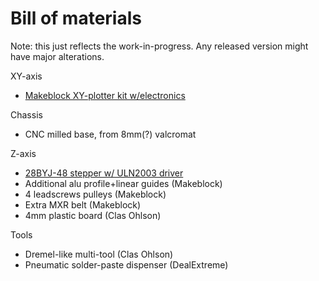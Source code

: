 Bill of materials
===================
Note: this just reflects the work-in-progress. Any released version might have major alterations.

XY-axis
* [Makeblock XY-plotter kit w/electronics](http://www.makeblock.cc/xy-plotter-robot-kit-with-electronics/)

Chassis
* CNC milled base, from 8mm(?) valcromat

Z-axis

* [28BYJ-48 stepper w/ ULN2003 driver](http://4tronix.co.uk/store/index.php?rt=product/product&keyword=stepper&product_id=196)
* Additional alu profile+linear guides (Makeblock)
* 4 leadscrews pulleys (Makeblock)
* Extra MXR belt (Makeblock)
* 4mm plastic board (Clas Ohlson)

Tools

* Dremel-like multi-tool (Clas Ohlson)
* Pneumatic solder-paste dispenser (DealExtreme)
